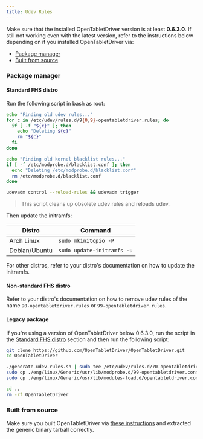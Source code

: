 ```yaml
---
title: Udev Rules
---
```


Make sure that the installed OpenTabletDriver version is at least **0.6.3.0**. If still not working even with the latest version, refer to the instructions below depending on if you installed OpenTabletDriver via:

- [Package manager](#package-manager)
- [Built from source](#built-from-source)

### Package manager

#### Standard FHS distro

Run the following script in bash as root:

```bash
echo "Finding old udev rules..."
for c in /etc/udev/rules.d/9{0,9}-opentabletdriver.rules; do
  if [ -f "${c}" ]; then
    echo "Deleting ${c}"
    rm "${c}"
  fi
done

echo "Finding old kernel blacklist rules..."
if [ -f /etc/modprobe.d/blacklist.conf ]; then
  echo "Deleting /etc/modprobe.d/blacklist.conf"
  rm /etc/modprobe.d/blacklist.conf
done

udevadm control --reload-rules && udevadm trigger
```

> This script cleans up obsolete udev rules and reloads udev.

Then update the initramfs:

| Distro | Command |
| --- | --- |
| Arch Linux | `sudo mkinitcpio -P` |
| Debian/Ubuntu | `sudo update-initramfs -u` |

For other distros, refer to your distro's documentation on how to update the initramfs.

#### Non-standard FHS distro

Refer to your distro's documentation on how to remove udev rules of the name `90-opentabletdriver.rules` or `99-opentabletdriver.rules`.

#### Legacy package

If you're using a version of OpenTabletDriver below 0.6.3.0, run the script in the [Standard FHS distro](#standard-fhs-distro) section and then run the following script:

```bash
git clone https://github.com/OpenTabletDriver/OpenTabletDriver.git
cd OpenTabletDriver

./generate-udev-rules.sh | sudo tee /etc/udev/rules.d/70-opentabletdriver.rules
sudo cp ./eng/linux/Generic/usr/lib/modprobe.d/99-opentabletdriver.conf /etc/modprobe.d/99-opentabletdriver.conf
sudo cp ./eng/linux/Generic/usr/lib/modules-load.d/opentabletdriver.conf /etc/modules-load.d/opentabletdriver.conf

cd ..
rm -rf OpenTabletDriver
```

### Built from source

Make sure you built OpenTabletDriver via [these instructions](https://github.com/OpenTabletDriver/OpenTabletDriver#linux) and extracted the generic binary tarball correctly.
